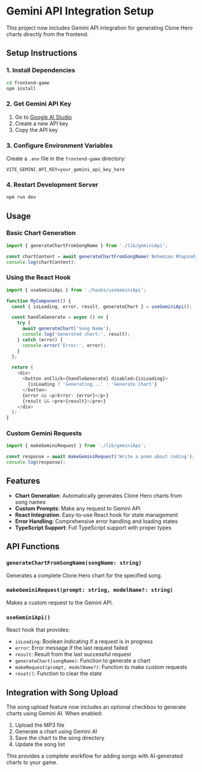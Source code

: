 # Gemini API Integration Setup

This project now includes Gemini API integration for generating Clone Hero charts directly from the frontend.

## Setup Instructions

### 1. Install Dependencies
```bash
cd frontend-game
npm install
```

### 2. Get Gemini API Key
1. Go to [Google AI Studio](https://makersuite.google.com/app/apikey)
2. Create a new API key
3. Copy the API key

### 3. Configure Environment Variables
Create a `.env` file in the `frontend-game` directory:
```env
VITE_GEMINI_API_KEY=your_gemini_api_key_here
```

### 4. Restart Development Server
```bash
npm run dev
```

## Usage

### Basic Chart Generation
```typescript
import { generateChartFromSongName } from './lib/geminiApi';

const chartContent = await generateChartFromSongName('Bohemian Rhapsody');
console.log(chartContent);
```

### Using the React Hook
```typescript
import { useGeminiApi } from './hooks/useGeminiApi';

function MyComponent() {
  const { isLoading, error, result, generateChart } = useGeminiApi();

  const handleGenerate = async () => {
    try {
      await generateChart('Song Name');
      console.log('Generated chart:', result);
    } catch (error) {
      console.error('Error:', error);
    }
  };

  return (
    <div>
      <button onClick={handleGenerate} disabled={isLoading}>
        {isLoading ? 'Generating...' : 'Generate Chart'}
      </button>
      {error && <p>Error: {error}</p>}
      {result && <pre>{result}</pre>}
    </div>
  );
}
```

### Custom Gemini Requests
```typescript
import { makeGeminiRequest } from './lib/geminiApi';

const response = await makeGeminiRequest('Write a poem about coding');
console.log(response);
```

## Features

- **Chart Generation**: Automatically generates Clone Hero charts from song names
- **Custom Prompts**: Make any request to Gemini API
- **React Integration**: Easy-to-use React hook for state management
- **Error Handling**: Comprehensive error handling and loading states
- **TypeScript Support**: Full TypeScript support with proper types

## API Functions

### `generateChartFromSongName(songName: string)`
Generates a complete Clone Hero chart for the specified song.

### `makeGeminiRequest(prompt: string, modelName?: string)`
Makes a custom request to the Gemini API.

### `useGeminiApi()`
React hook that provides:
- `isLoading`: Boolean indicating if a request is in progress
- `error`: Error message if the last request failed
- `result`: Result from the last successful request
- `generateChart(songName)`: Function to generate a chart
- `makeRequest(prompt, modelName?)`: Function to make custom requests
- `reset()`: Function to clear the state

## Integration with Song Upload

The song upload feature now includes an optional checkbox to generate charts using Gemini AI. When enabled:

1. Upload the MP3 file
2. Generate a chart using Gemini AI
3. Save the chart to the song directory
4. Update the song list

This provides a complete workflow for adding songs with AI-generated charts to your game.


